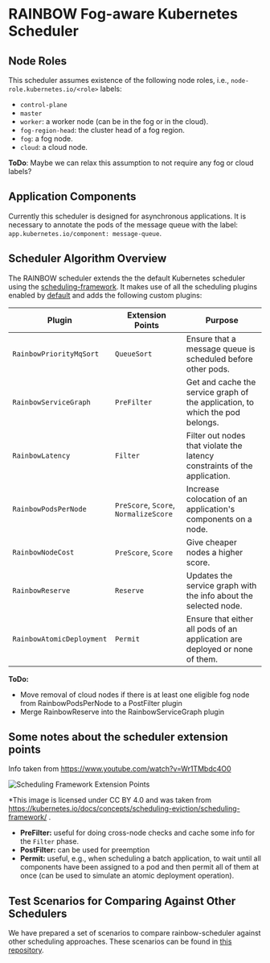 # RAINBOW Fog-aware Kubernetes Scheduler

## Node Roles

This scheduler assumes existence of the following node roles, i.e., `node-role.kubernetes.io/<role>` labels:

* `control-plane`
* `master`
* `worker`: a worker node (can be in the fog or in the cloud).
* `fog-region-head`: the cluster head of a fog region.
* `fog`: a fog node.
* `cloud`: a cloud node.

**ToDo**: Maybe we can relax this assumption to not require any fog or cloud labels?


## Application Components

Currently this scheduler is designed for asynchronous applications.
It is necessary to annotate the pods of the message queue with the label: `app.kubernetes.io/component: message-queue`.


## Scheduler Algorithm Overview

The RAINBOW scheduler extends the the default Kubernetes scheduler using the [scheduling-framework](https://kubernetes.io/docs/concepts/scheduling-eviction/scheduling-framework/).
It makes use of all the scheduling plugins enabled by [default](https://kubernetes.io/docs/reference/scheduling/config/#scheduling-plugins-1) and adds the following custom plugins:

| Plugin                      | Extension Points    | Purpose |
|-----------------------------|---------------------|---------|
| `RainbowPriorityMqSort`     | `QueueSort`         | Ensure that a message queue is scheduled before other pods. |
| `RainbowServiceGraph`       | `PreFilter`         | Get and cache the service graph of the application, to which the pod belongs. |
| `RainbowLatency`            | `Filter`            | Filter out nodes that violate the latency constraints of the application. |
| `RainbowPodsPerNode`        | `PreScore`, `Score`, `NormalizeScore` | Increase colocation of an application's components on a node. |
| `RainbowNodeCost`           | `PreScore`, `Score` | Give cheaper nodes a higher score. |
| `RainbowReserve`            | `Reserve`           | Updates the service graph with the info about the selected node. |
| `RainbowAtomicDeployment`   | `Permit`            | Ensure that either all pods of an application are deployed or none of them. |


**ToDo:**
- Move removal of cloud nodes if there is at least one eligible fog node from  RainbowPodsPerNode to a PostFilter plugin
- Merge RainbowReserve into the RainbowServiceGraph plugin

## Some notes about the scheduler extension points

Info taken from https://www.youtube.com/watch?v=Wr1TMbdc4O0

![Scheduling Framework Extension Points](https://d33wubrfki0l68.cloudfront.net/4e9fa4651df31b7810c851b142c793776509e046/61a36/images/docs/scheduling-framework-extensions.png)

*This image is licensed under CC BY 4.0 and was taken from https://kubernetes.io/docs/concepts/scheduling-eviction/scheduling-framework/ .

* **PreFilter:** useful for doing cross-node checks and cache some info for the `Filter` phase.
* **PostFilter:** can be used for preemption
* **Permit:** useful, e.g., when scheduling a batch application, to wait until all components have been assigned to a pod and then permit all of them at once (can be used to simulate an atomic deployment operation).


## Test Scenarios for Comparing Against Other Schedulers

We have prepared a set of scenarios to compare rainbow-scheduler against other scheduling approaches.
These scenarios can be found in [this repository](https://gitlab.com/tommazzo89/scheduler-test-scenarios).
